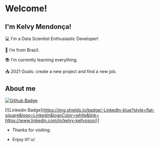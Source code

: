 # Welcome!

 

## I'm Kelvy Mendonça!

 

:computer: I'm a Data Scientist Enthusiastic Developer!

:house_with_garden: I’m from Brazil.

:books: I’m currently learning everything.

:outbox_tray: 2021 Goals: create a new project and find a new job.

 

## About me

[![Github Badge](https://img.shields.io/badge/-Github-000?style=flat-square&logo=Github&logoColor=white&link=LINK_GIT)](
kelpsykongroo.github.io)

[![Linkedin Badge](https://img.shields.io/badge/-LinkedIn-blue?style=flat-square&logo=Linkedin&logoColor=white&link= https://www.linkedin.com/in/kelvy-kellysson/)]



- Thanks for visiting.

- Enjoy it!! o/

